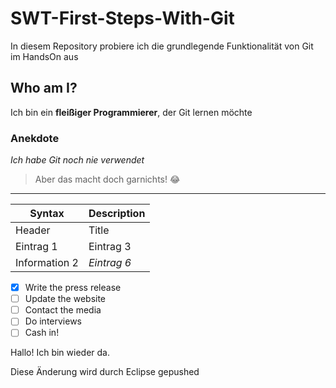 # SWT-First-Steps-With-Git
In diesem Repository probiere ich die grundlegende Funktionalität von Git im HandsOn aus

## Who am I?
Ich bin ein **fleißiger Programmierer**, der Git lernen möchte

### Anekdote
*Ich habe Git noch nie verwendet*

> Aber das macht doch garnichts! :joy:

---

| Syntax | Description |
| ----------- | ----------- |
| Header | Title |
| Eintrag 1 | Eintrag 3 |
| Information 2 | *Eintrag 6* |

- [x] Write the press release
- [ ] Update the website
- [ ] Contact the media
- [ ] Do interviews
- [ ] Cash in!

Hallo! Ich bin wieder da.

Diese Änderung wird durch Eclipse gepushed
